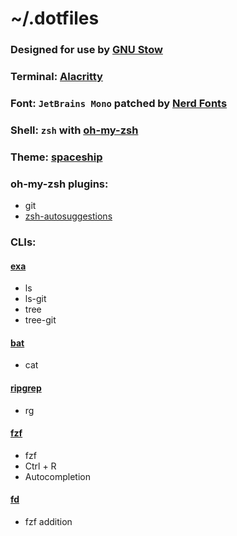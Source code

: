 # ~/.dotfiles

### Designed for use by [GNU Stow](https://www.gnu.org/software/stow/)

### Terminal: [Alacritty](https://github.com/alacritty/alacritty)

### Font: `JetBrains Mono` patched by [Nerd Fonts](https://github.com/ryanoasis/nerd-fonts/tree/master/patched-fonts/JetBrainsMono)

### Shell: `zsh` with [oh-my-zsh](https://github.com/ohmyzsh/ohmyzsh)

### Theme: [spaceship](https://github.com/spaceship-prompt/spaceship-prompt)

### oh-my-zsh plugins:

- git
- [zsh-autosuggestions](https://github.com/zsh-users/zsh-autosuggestions)

### CLIs:

#### [exa](https://github.com/ogham/exa)
- ls
- ls-git
- tree
- tree-git

#### [bat](https://github.com/sharkdp/bat)
- cat

#### [ripgrep](https://github.com/BurntSushi/ripgrep)
- rg

#### [fzf](https://github.com/junegunn/fzf)
- fzf
- Ctrl + R
- Autocompletion

#### [fd](https://github.com/sharkdp/fd)
- fzf addition
